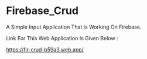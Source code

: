 # Firebase_Crud
A Simple Input Application That Is Working On Firebase.

Link For This Web Application Is Given Below :

https://fir-crud-b59a3.web.app/
